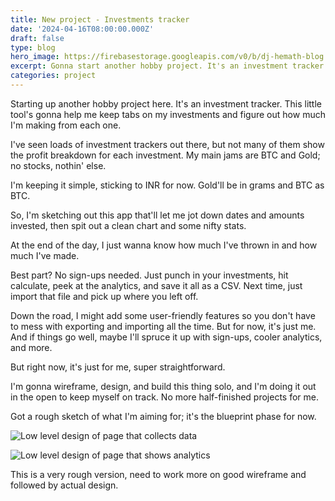 ```yaml
---
title: New project - Investments tracker
date: '2024-04-16T08:00:00.000Z'
draft: false
type: blog
hero_image: https://firebasestorage.googleapis.com/v0/b/dj-hemath-blog.appspot.com/o/blog-images%2Fnew-project-investments-tracker.png?alt=media&token=7c79a16c-b2cd-4278-8f67-bf21d9f66248
excerpt: Gonna start another hobby project. It's an investment tracker that will help me track my investments and helps me know profits made by each investment.
categories: project
---
```


Starting up another hobby project here. It's an investment tracker. This little tool's gonna help me keep tabs on my investments and figure out how much I'm making from each one.

I've seen loads of investment trackers out there, but not many of them show the profit breakdown for each investment. My main jams are BTC and Gold; no stocks, nothin' else.

I'm keeping it simple, sticking to INR for now. Gold'll be in grams and BTC as BTC.

So, I'm sketching out this app that'll let me jot down dates and amounts invested, then spit out a clean chart and some nifty stats.

At the end of the day, I just wanna know how much I've thrown in and how much I've made.

Best part? No sign-ups needed. Just punch in your investments, hit calculate, peek at the analytics, and save it all as a CSV. Next time, just import that file and pick up where you left off.

Down the road, I might add some user-friendly features so you don't have to mess with exporting and importing all the time. But for now, it's just me. And if things go well, maybe I'll spruce it up with sign-ups, cooler analytics, and more.

But right now, it's just for me, super straightforward.

I'm gonna wireframe, design, and build this thing solo, and I'm doing it out in the open to keep myself on track. No more half-finished projects for me.

Got a rough sketch of what I'm aiming for; it's the blueprint phase for now.

![Low level design of page that collects data](https://firebasestorage.googleapis.com/v0/b/dj-hemath-blog.appspot.com/o/blog-images%2FDraft%20-%20collect%20data.png?alt=media&token=c4956256-1ca5-4aae-b71a-08fde029223b "Collect data page")

![Low level design of page that shows analytics](https://firebasestorage.googleapis.com/v0/b/dj-hemath-blog.appspot.com/o/blog-images%2FDraft%20-%20analytics.png?alt=media&token=2e09e20a-df33-4fb1-a072-df86d411ce24 "Analytics page")


This is a very rough version, need to work more on good wireframe and followed by actual design.
